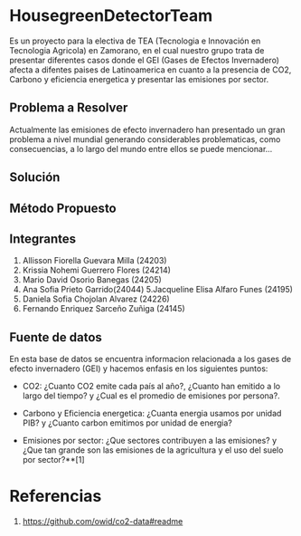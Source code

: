 # HousegreenDetectorTeam
Es un proyecto para la electiva de TEA (Tecnologia e Innovación en Tecnologia Agricola) en Zamorano, en el cual nuestro grupo trata de presentar diferentes casos donde el GEI (Gases de Efectos Invernadero) afecta a difentes paises de Latinoamerica en cuanto a la presencia de CO2, Carbono y eficiencia energetica y presentar las emisiones por sector.

## Problema a Resolver

Actualmente las emisiones de efecto invernadero han presentado un gran problema a nivel mundial generando considerables problematicas, como consecuencias, a lo largo del mundo entre ellos se puede mencionar...

## Solución

## Método Propuesto

## Integrantes
1. Allisson Fiorella Guevara Milla (24203)
2. Krissia Nohemi Guerrero Flores (24214)
3. Mario David Osorio Banegas (24205)
4. Ana Sofia Prieto Garrido(24044)
5.Jacqueline Elisa Alfaro Funes (24195)
6. Daniela Sofia Chojolan Alvarez (24226)
7. Fernando Enriquez Sarceño Zuñiga (24145)

## Fuente de datos

En esta base de datos se encuentra informacion relacionada a los gases de efecto invernadero (GEI) y hacemos enfasis en los siguientes puntos:
- CO2: ¿Cuanto CO2 emite cada país al año?, ¿Cuanto han emitido a lo largo del tiempo? y ¿Cual es el promedio de emisiones por persona?.

- Carbono y Eficiencia energetica: ¿Cuanta energia usamos por unidad PIB? y ¿Cuanto carbon emitimos por unidad de energia?

- Emisiones por sector: ¿Que sectores contribuyen a las emisiones? y ¿Que tan grande son las emisiones de la agricultura y el uso del suelo por sector?**[1]

# Referencias

1. https://github.com/owid/co2-data#readme 

